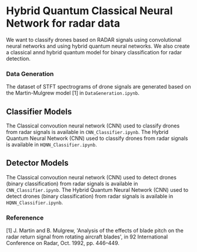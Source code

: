 # Hybrid Quantum Classical Neural Network for radar data

We want to classify drones based on RADAR signals using convolutional neural networks and using hybrid quantum neural networks. We also create a classical annd hybrid quantum model for binary classification for radar detection.

### Data Generation
The dataset of STFT spectrograms of drone signals are generated based on the Martin-Mulgrew model [1] in ``` DataGeneration.ipynb ```. 

## Classifier Models
The Classical convoution neural network (CNN) used to classify drones from radar signals is available in ``` CNN_Classifier.ipynb ```.
The Hybrid Quantum Neural Network (CNN) used to classify drones from radar signals is available in ``` HQNN_Classifier.ipynb ```.

## Detector Models
The Classical convoution neural network (CNN) used to detect drones (binary classification) from radar signals is available in ``` CNN_Classifier.ipynb ```.
The Hybrid Quantum Neural Network (CNN) used to detect drones (binary classification) from radar signals is available in ``` HQNN_Classifier.ipynb ```.

### Referenence 
[1] J. Martin and B. Mulgrew, 'Analysis of the effects of blade pitch on the radar return signal from rotating aircraft blades', in 92 International Conference on Radar, Oct. 1992, pp. 446–449.
